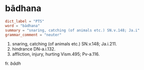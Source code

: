 # bādhana

``` toml
dict_label = "PTS"
word = "bādhana"
summary = "snaring, catching (of animals etc.) SN.v.148; Ja.i"
grammar_comment = "neuter"
```

1. snaring, catching (of animals etc.) SN.v.148; Ja.i.211.
2. hindrance DN\-a.i.132.
3. affliction, injury, hurting Vism.495; Pv\-a.116.

fr. *bādh*

